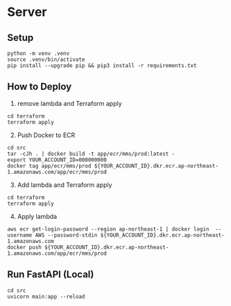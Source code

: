 # Server

## Setup
```shell
python -m venv .venv
source .venv/bin/activate
pip install --upgrade pip && pip3 install -r requirements.txt
```

## How to Deploy
1. remove lambda and Terraform apply
```shell
cd terraform
terraform apply
```
2. Push Docker to ECR
```shell
cd src
tar -cJh . | docker build -t app/ecr/mms/prod:latest -
export YOUR_ACCOUNT_ID=000000000
docker tag app/ecr/mms/prod ${YOUR_ACCOUNT_ID}.dkr.ecr.ap-northeast-1.amazonaws.com/app/ecr/mms/prod
```
3. Add lambda and Terraform apply
```shell
cd terraform
terraform apply
```

4. Apply lambda
```shell
aws ecr get-login-password --region ap-northeast-1 | docker login  --username AWS --password-stdin ${YOUR_ACCOUNT_ID}.dkr.ecr.ap-northeast-1.amazonaws.com
docker push ${YOUR_ACCOUNT_ID}.dkr.ecr.ap-northeast-1.amazonaws.com/app/ecr/mms/prod
```

## Run FastAPI (Local)
```shell
cd src
uvicorn main:app --reload
```